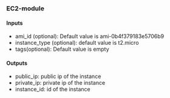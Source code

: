 ### EC2-module
#### Inputs
* ami_id (optional): Default value is ami-0b4f379183e5706b9
* instance_type (optional): default value is t2.micro
* tags(optional): Default value is empty

#### Outputs
* public_ip: public ip of the instance
* private_ip: private ip of the instance
* instance_id: id of the instance